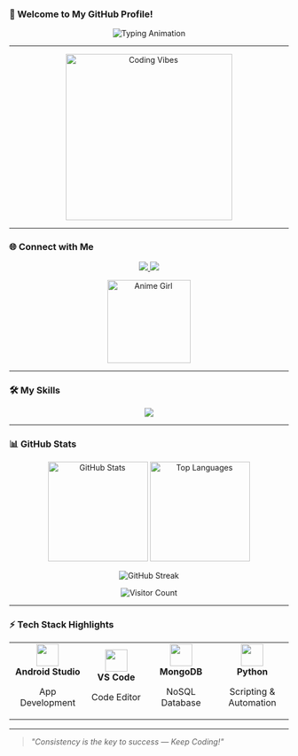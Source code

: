 ### 👋 Welcome to My GitHub Profile!

<p align="center">
  <img src="https://readme-typing-svg.herokuapp.com?font=Fira+Code&size=26&pause=1000&color=FF6347&center=true&vCenter=true&width=600&lines=Hey+there!+I'm+Akshay.;A+Passionate+18-year-old+Coder+from+India.;I+love+Coding%2C+Gaming+and+Music.;Welcome+to+my+Creative+Space!+💻🎮🎧" alt="Typing Animation" />
</p>

---

<p align="center">
  <img src="https://media.giphy.com/media/qgQUggAC3Pfv687qPC/giphy.gif" width="300" alt="Coding Vibes" />
</p>

---

### 🌐 Connect with Me

<p align="center">
  <a href="https://t.me/Fakeshingami" target="_blank">
    <img src="https://img.shields.io/badge/Telegram-1b77FF?style=for-the-badge&logo=telegram&logoColor=white" />
  </a>
  <a href="https://instagram.com/a_kshay904" target="_blank">
    <img src="https://img.shields.io/badge/Instagram-E4405F?style=for-the-badge&logo=instagram&logoColor=white" />
  </a>
</p>

<p align="center">
  <img src="assets/rem-chuunibyou-anime.gif" width="150" alt="Anime Girl" />
</p>

---

### 🛠️ My Skills

<p align="center">
  <img src="https://skillicons.dev/icons?i=html,css,js,python,vscode,mongodb,git,github" />
</p>

---

### 📊 GitHub Stats

<p align="center">
  <img src="https://github-readme-stats.vercel.app/api?username=ultroi&show_icons=true&theme=radical&hide_border=true" height="180" alt="GitHub Stats" />
  <img src="https://github-readme-stats.vercel.app/api/top-langs/?username=ultroi&layout=compact&theme=radical&hide_border=true&hide=css" height="180" alt="Top Languages" />
</p>

<p align="center">
  <img src="https://github-readme-streak-stats.herokuapp.com/?user=ultroi&theme=radical&hide_border=true" alt="GitHub Streak" />
</p>

<p align="center">
  <img src="https://visitor-badge.laobi.icu/badge?page_id=ultroi" alt="Visitor Count" />
</p>

---

### ⚡ Tech Stack Highlights

<table align="center">
  <tr>
    <td align="center" width="150">
      <img src="https://skillicons.dev/icons?i=androidstudio" width="40" />
      <br /><b>Android Studio</b>
      <p>App Development</p>
    </td>
    <td align="center" width="150">
      <img src="https://skillicons.dev/icons?i=vscode" width="40" />
      <br /><b>VS Code</b>
      <p>Code Editor</p>
    </td>
    <td align="center" width="150">
      <img src="https://skillicons.dev/icons?i=mongodb" width="40" />
      <br /><b>MongoDB</b>
      <p>NoSQL Database</p>
    </td>
    <td align="center" width="150">
      <img src="https://skillicons.dev/icons?i=python" width="40" />
      <br /><b>Python</b>
      <p>Scripting & Automation</p>
    </td>
  </tr>
</table>

---

> _"Consistency is the key to success — Keep Coding!"_

